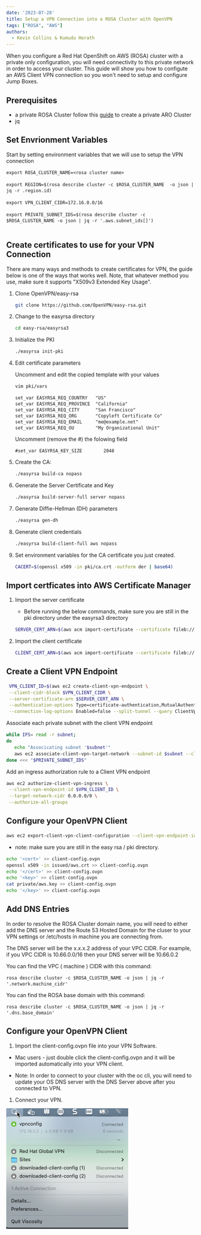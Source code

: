 ```yaml
---
date: '2023-07-28'
title: Setup a VPN Connection into a ROSA Cluster with OpenVPN
tags: ["ROSA", "AWS"]
authors:
  - Kevin Collins & Kumudu Herath
---
```


When you configure a Red Hat OpenShift on AWS (ROSA) cluster with a private only configuration, you will need connectivity to this private network in order to access your cluster. This guide will show you how to configute an AWS Client VPN connection so you won't need to setup and configure Jump Boxes.

## Prerequisites

* a private ROSA Cluster
follow this [guide](../private-link/) to create a private ARO Cluster
* jq

## Set Envrionment Variables
Start by setting environment variables that we will use to setup the VPN connection
```
export ROSA_CLUSTER_NAME=<rosa cluster name>

export REGION=$(rosa describe cluster -c $ROSA_CLUSTER_NAME  -o json | jq -r .region.id)

export VPN_CLIENT_CIDR=172.16.0.0/16

export PRIVATE_SUBNET_IDS=$(rosa describe cluster -c $ROSA_CLUSTER_NAME -o json | jq -r '.aws.subnet_ids[]')


```

## Create certificates to use for your VPN Connection
There are many ways and methods to create certificates for VPN, the guide below is one of the ways that works well.  Note, that whatever method you use, make sure it supports "X509v3 Extended Key Usage".

1. Clone OpenVPN/easy-rsa

   ```bash
   git clone https://github.com/OpenVPN/easy-rsa.git
   ```

1. Change to the easyrsa directory

   ```bash
   cd easy-rsa/easyrsa3
   ```

1. Initialize the PKI

   ```bash
   ./easyrsa init-pki
   ```

1. Edit certificate parameters

   Uncomment and edit the copied template with your values
   ```bash
   vim pki/vars
   ```

   ```
   set_var EASYRSA_REQ_COUNTRY   "US"
   set_var EASYRSA_REQ_PROVINCE  "California"
   set_var EASYRSA_REQ_CITY      "San Francisco"
   set_var EASYRSA_REQ_ORG       "Copyleft Certificate Co"
   set_var EASYRSA_REQ_EMAIL     "me@example.net"
   set_var EASYRSA_REQ_OU        "My Organizational Unit"
   ```

   Uncomment (remove the #) the folowing field
   ```
   #set_var EASYRSA_KEY_SIZE        2048
   ```

1. Create the CA:

   ```bash
   ./easyrsa build-ca nopass
   ```

1. Generate the Server Certificate and Key

   ```bash
   ./easyrsa build-server-full server nopass
   ```

1. Generate Diffie-Hellman (DH) parameters

   ```bash
   ./easyrsa gen-dh
   ```

1. Generate client credentials

   ```bash
   ./easyrsa build-client-full aws nopass
   ```

1. Set environment variables for the CA certificate you just created.

   ```bash
   CACERT=$(openssl x509 -in pki/ca.crt -outform der | base64)
   ```

## Import certficates into AWS Certificate Manager

1. Import the server certificate

   * Before running the below commands, make sure you are still in the pki directory under the easyrsa3 directory

    ```bash
   SERVER_CERT_ARN=$(aws acm import-certificate --certificate fileb://issued/server.crt --private-key fileb://private/server.key --certificate-chain fileb://ca.crt --region $REGION --query CertificateArn --output text)
    ```

1. Import the client certificate
     ```bash
     CLIENT_CERT_ARN=$(aws acm import-certificate --certificate fileb://issued/aws.crt --private-key fileb://private/aws.key --certificate-chain fileb://ca.crt --region $REGION --query CertificateArn --output text)
    ```

## Create a Client VPN Endpoint

   ```bash
    VPN_CLIENT_ID=$(aws ec2 create-client-vpn-endpoint \
    --client-cidr-block $VPN_CLIENT_CIDR \
    --server-certificate-arn $SERVER_CERT_ARN \
    --authentication-options Type=certificate-authentication,MutualAuthentication={ClientRootCertificateChainArn=$CLIENT_CERT_ARN} \
    --connection-log-options Enabled=false --split-tunnel --query ClientVpnEndpointId --output text)
   ```

   Associate each private subnet with the client VPN endpoint
   
   ```bash
   while IFS= read -r subnet;
   do
      echo "Associcating subnet '$subnet'"
      aws ec2 associate-client-vpn-target-network --subnet-id $subnet --client-vpn-endpoint-id $VPN_CLIENT_ID
   done <<< "$PRIVATE_SUBNET_IDS"
   ```

   Add an ingress authorization rule to a Client VPN endpoint

   ```bash
   aws ec2 authorize-client-vpn-ingress \
    --client-vpn-endpoint-id $VPN_CLIENT_ID \
    --target-network-cidr 0.0.0.0/0 \
    --authorize-all-groups
   ```

## Configure your OpenVPN Client
   ```bash
   aws ec2 export-client-vpn-client-configuration --client-vpn-endpoint-id $VPN_CLIENT_ID --output text>client-config.ovpn
   ```

   * note: make sure you are still in the easy rsa / pki directory.

   ```bash
   echo '<cert>' >> client-config.ovpn
   openssl x509 -in issued/aws.crt >> client-config.ovpn
   echo '</cert>' >> client-config.ovpn
   echo '<key>' >> client-config.ovpn
   cat private/aws.key >> client-config.ovpn
   echo '</key>' >> client-config.ovpn
   ```
## Add DNS Entries
In order to resolve the ROSA Cluster domain name, you will need to either add the DNS server and the Route 53 Hosted Domain for the cluser to your VPN settings or /etc/hosts in machine you are connecting from.

The DNS server will be the x.x.x.2 address of your VPC CIDR.  For example, if you VPC CIDR is 10.66.0.0/16 then your DNS server will be 10.66.0.2

You can find the VPC ( machine ) CIDR with this command:
```
rosa describe cluster -c $ROSA_CLUSTER_NAME -o json | jq -r '.network.machine_cidr'
```

You can find the ROSA base domain with this command:
```
rosa describe cluster -c $ROSA_CLUSTER_NAME -o json | jq -r '.dns.base_domain'
``` 
## Configure your OpenVPN Client
1. Import the client-config.ovpn file into your VPN Software.
* Mac users - just double click the client-config.ovpn and it will be imported automatically into your VPN client.

* Note: In order to connect to your cluster with the oc cli, you will need to update your OS DNS server with the DNS Server above after you connected to VPN.


1. Connect your VPN.

![screenshot of Vpn Connected](./images/connect-vpn-settings.png)
